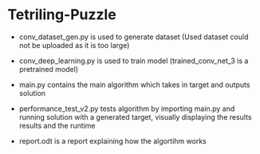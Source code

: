 # Tetriling-Puzzle

- conv_dataset_gen.py is used to generate dataset (Used dataset could not be uploaded as it is too large)

- conv_deep_learning.py is used to train model (trained_conv_net_3 is a pretrained model)

- main.py contains the main algorithm which takes in target and outputs solution

- performance_test_v2.py tests algorithm by importing  main.py and running solution with a generated target, visually displaying the results results and the runtime

- report.odt is a report explaining how the algortihm works
